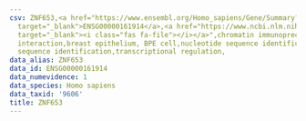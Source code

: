 ```yaml
---
csv: ZNF653,<a href="https://www.ensembl.org/Homo_sapiens/Gene/Summary?db=core;g=ENSG00000161914"
  target="_blank">ENSG00000161914</a>,<a href="https://www.ncbi.nlm.nih.gov/pubmed/22863008"
  target="_blank"><i class="fas fa-file"></i></a>",chromatin immunoprecipitation assay,direct
  interaction,breast epithelium, BPE cell,nucleotide sequence identification,nucleotide
  sequence identification,transcriptional regulation,
data_alias: ZNF653
data_id: ENSG00000161914
data_numevidence: 1
data_species: Homo sapiens
data_taxid: '9606'
title: ZNF653
---
```

